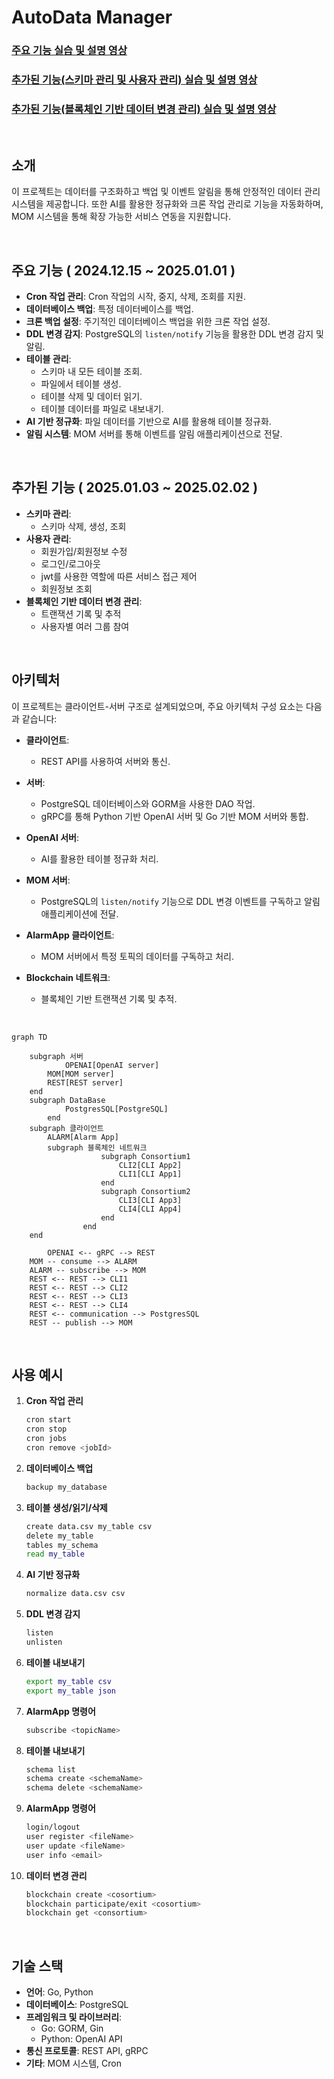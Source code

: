 # AutoData Manager

### [주요 기능 실습 및 설명 영상](https://youtu.be/2WY0ZnQstG8)

### [추가된 기능(스키마 관리 및 사용자 관리) 실습 및 설명 영상](https://www.youtube.com/watch?v=PDchZqndLcQ)

### [추가된 기능(블록체인 기반 데이터 변경 관리) 실습 및 설명 영상](https://youtu.be/VsRQsE-76Bs)

<br>

## 소개

이 프로젝트는 데이터를 구조화하고 백업 및 이벤트 알림을 통해 안정적인 데이터 관리 시스템을 제공합니다. 또한 AI를 활용한 정규화와 크론 작업 관리로 기능을 자동화하며, MOM 시스템을 통해 확장 가능한 서비스 연동을 지원합니다.

<br>

## 주요 기능 ( 2024.12.15 ~ 2025.01.01 )

- **Cron 작업 관리**: Cron 작업의 시작, 중지, 삭제, 조회를 지원.
- **데이터베이스 백업**: 특정 데이터베이스를 백업.
- **크론 백업 설정**: 주기적인 데이터베이스 백업을 위한 크론 작업 설정.
- **DDL 변경 감지**: PostgreSQL의 `listen/notify` 기능을 활용한 DDL 변경 감지 및 알림.
- **테이블 관리**:
  - 스키마 내 모든 테이블 조회.
  - 파일에서 테이블 생성.
  - 테이블 삭제 및 데이터 읽기.
  - 테이블 데이터를 파일로 내보내기.
- **AI 기반 정규화**: 파일 데이터를 기반으로 AI를 활용해 테이블 정규화.
- **알림 시스템**: MOM 서버를 통해 이벤트를 알림 애플리케이션으로 전달.

<br>

## 추가된 기능 ( 2025.01.03 ~ 2025.02.02 )

- **스키마 관리**:
  - 스키마 삭제, 생성, 조회
- **사용자 관리**:
  - 회원가입/회원정보 수정
  - 로그인/로그아웃
  - jwt를 사용한 역할에 따른 서비스 접근 제어
  - 회원정보 조회
- **블록체인 기반 데이터 변경 관리**:
  - 트랜잭션 기록 및 추적
  - 사용자별 여러 그룹 참여

<br>

## 아키텍처

이 프로젝트는 클라이언트-서버 구조로 설계되었으며, 주요 아키텍처 구성 요소는 다음과 같습니다:

- **클라이언트**:

  - REST API를 사용하여 서버와 통신.

- **서버**:

  - PostgreSQL 데이터베이스와 GORM을 사용한 DAO 작업.
  - gRPC를 통해 Python 기반 OpenAI 서버 및 Go 기반 MOM 서버와 통합.

- **OpenAI 서버**:

  - AI를 활용한 테이블 정규화 처리.

- **MOM 서버**:

  - PostgreSQL의 `listen/notify` 기능으로 DDL 변경 이벤트를 구독하고 알림 애플리케이션에 전달.

- **AlarmApp 클라이언트**:

  - MOM 서버에서 특정 토픽의 데이터를 구독하고 처리.

- **Blockchain 네트워크**:

  - 블록체인 기반 트랜잭션 기록 및 추적.

<br>

```mermaid
graph TD

    subgraph 서버
		    OPENAI[OpenAI server]
        MOM[MOM server]
        REST[REST server]
    end
    subgraph DataBase
			PostgresSQL[PostgreSQL]
		end
    subgraph 클라이언트
        ALARM[Alarm App]
        subgraph 블록체인 네트워크
					subgraph Consortium1
						CLI2[CLI App2]
						CLI1[CLI App1]
					end
					subgraph Consortium2
						CLI3[CLI App3]
						CLI4[CLI App4]
					end
				end
    end

		OPENAI <-- gRPC --> REST
    MOM -- consume --> ALARM
    ALARM -- subscribe --> MOM
    REST <-- REST --> CLI1
    REST <-- REST --> CLI2
    REST <-- REST --> CLI3
    REST <-- REST --> CLI4
    REST <-- communication --> PostgresSQL
    REST -- publish --> MOM
```

<br>

## 사용 예시

1. **Cron 작업 관리**

   ```bash
   cron start
   cron stop
   cron jobs
   cron remove <jobId>
   ```

2. **데이터베이스 백업**

   ```bash
   backup my_database
   ```

3. **테이블 생성/읽기/삭제**

   ```bash
   create data.csv my_table csv
   delete my_table
   tables my_schema
   read my_table
   ```

4. **AI 기반 정규화**

   ```bash
   normalize data.csv csv
   ```

5. **DDL 변경 감지**

   ```bash
   listen
   unlisten
   ```

6. **테이블 내보내기**

   ```bash
   export my_table csv
   export my_table json
   ```

7. **AlarmApp 명령어**

   ```bash
   subscribe <topicName>
   ```

8. **테이블 내보내기**

   ```bash
   schema list
   schema create <schemaName>
   schema delete <schemaName>
   ```

9. **AlarmApp 명령어**

   ```bash
   login/logout
   user register <fileName>
   user update <fileName>
   user info <email>
   ```

10. **데이터 변경 관리**

    ```bash
    blockchain create <cosortium>
    blockchain participate/exit <cosortium>
    blockchain get <consortium>
    ```

<br>

## 기술 스택

- **언어**: Go, Python
- **데이터베이스**: PostgreSQL
- **프레임워크 및 라이브러리**:
  - Go: GORM, Gin
  - Python: OpenAI API
- **통신 프로토콜**: REST API, gRPC
- **기타**: MOM 시스템, Cron
